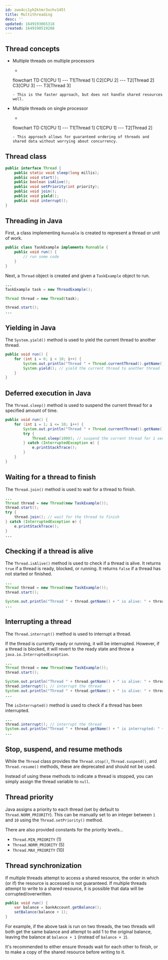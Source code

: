 ```yaml
---
id: zwo4cc1yh2ktmr3xchv145l
title: Multithreading
desc: ''
updated: 1649193065318
created: 1649190519208
---
```


## Thread concepts

- Multiple threads on multiple processors
    - ```mermaid
    flowchart TD
        C1[CPU 1] --- T1[Thread 1]
        C2[CPU 2] --- T2[Thread 2]
        C3[CPU 3] --- T3[Thread 3]
    ```
    - This is the faster approach, but does not handle shared resources well.
- Multiple threads on single processor
    - ```mermaid
    flowchart TD
        C1[CPU 1] --- T1[Thread 1]
        C1[CPU 1] --- T2[Thread 2]
    ```
    - This approach allows for guaranteed ordering of threads and shared data without worrying about concurrency.

## Thread class

```java
public interface Thread {
    public static void sleep(long millis);
    public void start();
    public boolean isAlive();
    public void setPriority(int priority);
    public void join();
    public void yield();
    public void interrupt();
}
```

## Threading in Java

First, a class implementing `Runnable` is created to represent a thread or unit of work.

```java
public class TaskExample implements Runnable {
    public void run() {
        // run some code
    }
}
```

Next, a `Thread` object is created and given a `TaskExample` object to run.

```java
...
TaskExample task = new ThreadExample();

Thread thread = new Thread(task);

thread.start();
...
```

## Yielding in Java

The `System.yield()` method is used to yield the current thread to another thread.

```java
public void run() {
    for (int i = 0; i < 10; i++) {
        System.out.println("Thread " + Thread.currentThread().getName() + ": " + i);
        System.yield(); // yield the current thread to another thread
    }
}
```

## Deferred execution in Java

The `Thread.sleep()` method is used to suspend the current thread for a specified amount of time.

```java
public void run() {
    for (int i = 1; i <= 10; i++) {
        System.out.println("Thread " + Thread.currentThread().getName() + ": " + i);
        try {
            Thread.sleep(1000); // suspend the current thread for 1 second
        } catch (InterruptedException e) {
            e.printStackTrace();
        }
    }
}
```

## Waiting for a thread to finish

The `Thread.join()` method is used to wait for a thread to finish.

```java
...
Thread thread = new Thread(new TaskExample());
thread.start();
try {
    thread.join(); // wait for the thread to finish
} catch (InterruptedException e) {
    e.printStackTrace();
}
...
```

## Checking if a thread is alive

The `Thread.isAlive()` method is used to check if a thread is alive. It returns `true` if a thread is ready, blocked, or running. It returns `false` if a thread has not started or finished.

```java
...
Thread thread = new Thread(new TaskExample());
thread.start();

System.out.println("Thread " + thread.getName() + " is alive: " + thread.isAlive()); // Thread [Thread Name] is alive: true
...
```

## Interrupting a thread

The `Thread.interrupt()` method is used to interrupt a thread.

If the thread is currently ready or running, it will be interrupted. However, if a thread is blocked, it will revert to the ready state and throw a `java.io.InterruptedException`.

```java
...
Thread thread = new Thread(new TaskExample());
thread.start();

System.out.println("Thread " + thread.getName() + " is alive: " + thread.isAlive()); // Thread [Thread Name] is alive: true
thread.interrupt(); // interrupt the thread
System.out.println("Thread " + thread.getName() + " is alive: " + thread.isAlive()); // Thread [Thread Name] is alive: false
...
```

The `isInterrupted()` method is used to check if a thread has been interrupted.

```java
...
thread.interrupt(); // interrupt the thread
System.out.println("Thread " + thread.getName() + " is interrupted: " + thread.isInterrupted()); // Thread [Thread Name] is interrupted: true
...
```

## Stop, suspend, and resume methods

While the `Thread` class provides the `Thread.stop()`, `Thread.suspend()`, and `Thread.resume()` methods, these are deprecated and should not be used.

Instead of using these methods to indicate a thread is stopped, you can simply assign the thread variable to `null`.

## Thread priority

Java assigns a priority to each thread (set by default to `Thread.NORM_PRIORITY`). This can be manually set to an integer between `1` and `10` using the `Thread.setPriority()` method.

There are also provided constants for the priority levels...

- `Thread.MIN_PRIORITY` (1)
- `Thread.NORM_PRIORITY` (5)
- `Thread.MAX_PRIORITY` (10)

## Thread synchronization

If multiple threads attempt to access a shared resource, the order in which (or if) the resource is accessed is not guaranteed. If multiple threads attempt to write to a shared resource, it is possible that data will be corrupted/overwritten.

```java
public void run() {
    var balance = bankAccount.getBalance();
    setBalance(balance + 1);
}
```

For example, if the above task is run on two threads, the two threads will both get the same balance and attempt to add 1 to the original balance, leaving the balance at `balance + 1` (instead of `balance + 2`).

It's recommended to either ensure threads wait for each other to finish, or to make a copy of the shared resource before writing to it.
